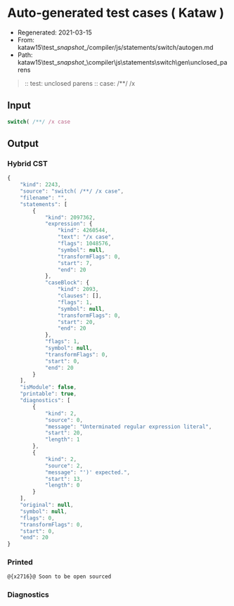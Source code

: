 # Auto-generated test cases ( Kataw )
- Regenerated: 2021-03-15
- From: kataw15\test\__snapshot__/compiler/js/statements/switch/autogen.md
- Path: kataw15\test\__snapshot__\compiler\js\statements\switch\gen\unclosed_parens
> :: test: unclosed parens
> :: case: /**/ /x
## Input

`````js
switch( /**/ /x case
`````

## Output

### Hybrid CST

```javascript
{
    "kind": 2243,
    "source": "switch( /**/ /x case",
    "filename": "",
    "statements": [
        {
            "kind": 2097362,
            "expression": {
                "kind": 4260544,
                "text": "/x case",
                "flags": 1048576,
                "symbol": null,
                "transformFlags": 0,
                "start": 7,
                "end": 20
            },
            "caseBlock": {
                "kind": 2093,
                "clauses": [],
                "flags": 1,
                "symbol": null,
                "transformFlags": 0,
                "start": 20,
                "end": 20
            },
            "flags": 1,
            "symbol": null,
            "transformFlags": 0,
            "start": 0,
            "end": 20
        }
    ],
    "isModule": false,
    "printable": true,
    "diagnostics": [
        {
            "kind": 2,
            "source": 0,
            "message": "Unterminated regular expression literal",
            "start": 20,
            "length": 1
        },
        {
            "kind": 2,
            "source": 2,
            "message": "')' expected.",
            "start": 13,
            "length": 0
        }
    ],
    "original": null,
    "symbol": null,
    "flags": 0,
    "transformFlags": 0,
    "start": 0,
    "end": 20
}
```

### Printed

```javascript
@{x2716}@ Soon to be open sourced
```

### Diagnostics

```javascript

```

